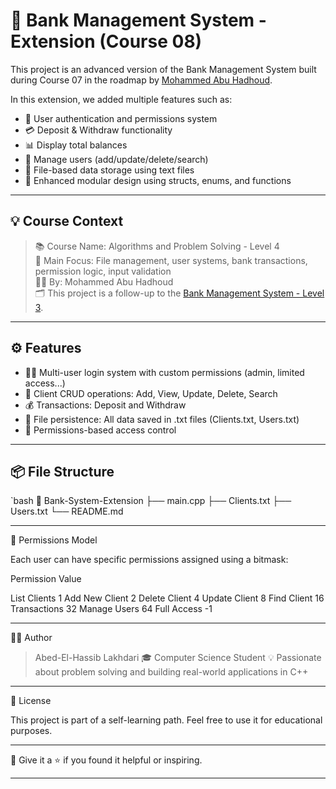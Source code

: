 # 🏦 Bank Management System - Extension (Course 08)

This project is an advanced version of the Bank Management System built during Course 07 in the roadmap by [Mohammed Abu Hadhoud](https://www.youtube.com/@MohammedAbuHadhoud).

In this extension, we added multiple features such as:

- 🔐 User authentication and permissions system
- 💳 Deposit & Withdraw functionality
- 📊 Display total balances
- 👤 Manage users (add/update/delete/search)
- 📁 File-based data storage using text files
- 📌 Enhanced modular design using structs, enums, and functions

---

## 💡 Course Context

> 📚 Course Name: Algorithms and Problem Solving - Level 4  
> 🧠 Main Focus: File management, user systems, bank transactions, permission logic, input validation  
> 🧑‍🎓 By: Mohammed Abu Hadhoud  
> 🗂️ This project is a follow-up to the [Bank Management System - Level 3](../07-Bank-System).

---

## ⚙️ Features

- 🧑‍💼 Multi-user login system with custom permissions (admin, limited access...)
- 🧾 Client CRUD operations: Add, View, Update, Delete, Search
- 💰 Transactions: Deposit and Withdraw
- 📂 File persistence: All data saved in .txt files (Clients.txt, Users.txt)
- 🔐 Permissions-based access control

---

## 📦 File Structure

`bash
📁 Bank-System-Extension
├── main.cpp
├── Clients.txt
├── Users.txt
└── README.md


---

🔑 Permissions Model

Each user can have specific permissions assigned using a bitmask:

Permission Value

List Clients 1
Add New Client 2
Delete Client 4
Update Client 8
Find Client 16
Transactions 32
Manage Users 64
Full Access -1



---

🧑‍💻 Author

> Abed-El-Hassib Lakhdari
🎓 Computer Science Student
💡 Passionate about problem solving and building real-world applications in C++




---

📜 License

This project is part of a self-learning path. Feel free to use it for educational purposes.


---

🌟 Give it a ⭐️ if you found it helpful or inspiring.

---
